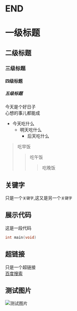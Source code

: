 # END
# 一级标题
## 二级标题
### 三级标题
#### 四级标题
##### 五级标题

今天是个好日子<br>
心想的事儿都能成<br>

* 今天吃什么
  * 明天吃什么
    * 后天吃什么

> 吃早饭
>> 吃午饭
>>> 吃晚饭

## 关键字
只是一个`关键字`,这又是另一个`关键字`<br>

## 展示代码
这是一段代码<br>
```c
int main(void)
```

## 超链接
只是一个超链接<br>
[百度搜索](http://www.baidu.com"托尼推荐")

## 测试图片
![测试图片](C:/Users/zyn/Desktop/托尼和牡丹表情包/开心托尼.png)


